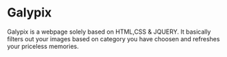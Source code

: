 # Galypix
Galypix is a webpage solely based on HTML,CSS & JQUERY.
It basically filters out your images based on category you have choosen and refreshes your priceless memories.
